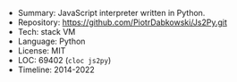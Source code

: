 * Summary:    JavaScript interpreter written in Python.
* Repository: https://github.com/PiotrDabkowski/Js2Py.git
* Tech:       stack VM
* Language:   Python
* License:    MIT
* LOC:        69402 (`cloc js2py`)
* Timeline:   2014-2022

